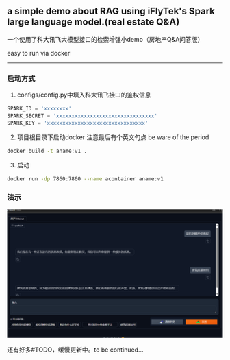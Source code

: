 ## a simple demo about RAG using iFlyTek's Spark large language model.(real estate Q&A)

一个使用了科大讯飞大模型接口的检索增强小demo（房地产Q&A问答版）

easy to run via docker

----
### 启动方式
1. configs/config.py中填入科大讯飞接口的鉴权信息
```py
SPARK_ID = 'xxxxxxxx'
SPARK_SECRET = 'xxxxxxxxxxxxxxxxxxxxxxxxxxxxxxxx'
SPARK_KEY = 'xxxxxxxxxxxxxxxxxxxxxxxxxxxxxxxx'
```

2. 项目根目录下启动docker 注意最后有个英文句点 be ware of the period
```bash
docker build -t aname:v1 .
```

3. 启动
```bash
docker run -dp 7860:7860 --name acontainer aname:v1
```

### 演示
![演示截图](./overview.png "房地产QA问答版演示")

还有好多#TODO，缓慢更新中。to be continued...